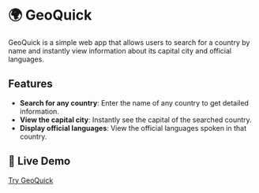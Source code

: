 # 🌍 GeoQuick

GeoQuick is a simple web app that allows users to search for a country by name and instantly view information about its capital city and official languages.

## Features
- **Search for any country**: Enter the name of any country to get detailed information.
- **View the capital city**: Instantly see the capital of the searched country.
- **Display official languages**: View the official languages spoken in that country.

## 🚀 Live Demo
[Try GeoQuick](https://geoquick.netlify.app)
